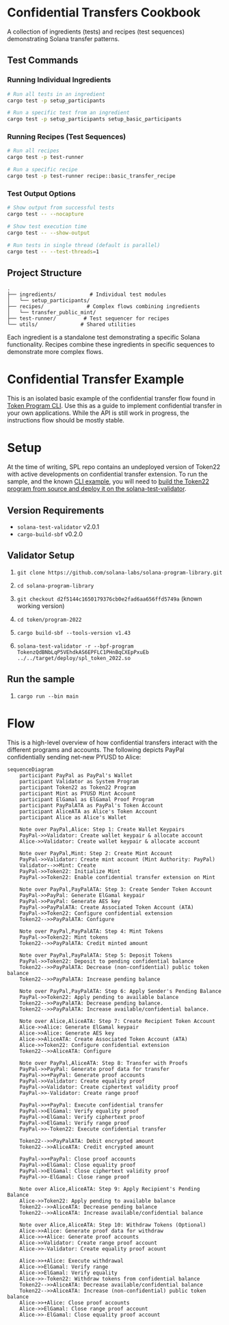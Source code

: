 # Confidential Transfers Cookbook

A collection of ingredients (tests) and recipes (test sequences) demonstrating Solana transfer patterns.

## Test Commands

### Running Individual Ingredients

```bash
# Run all tests in an ingredient
cargo test -p setup_participants

# Run a specific test from an ingredient
cargo test -p setup_participants setup_basic_participants
```

### Running Recipes (Test Sequences)

```bash
# Run all recipes
cargo test -p test-runner

# Run a specific recipe
cargo test -p test-runner recipe::basic_transfer_recipe
```

### Test Output Options

```bash
# Show output from successful tests
cargo test -- --nocapture

# Show test execution time
cargo test -- --show-output

# Run tests in single thread (default is parallel)
cargo test -- --test-threads=1
```

## Project Structure

```
.
├── ingredients/           # Individual test modules
│   └── setup_participants/
├── recipes/              # Complex flows combining ingredients
│   └── transfer_public_mint/
├── test-runner/         # Test sequencer for recipes
└── utils/              # Shared utilities
```

Each ingredient is a standalone test demonstrating a specific Solana functionality.
Recipes combine these ingredients in specific sequences to demonstrate more complex flows. 




# Confidential Transfer Example
This is an isolated basic example of the confidential transfer flow found in [Token Program CLI](https://github.com/solana-labs/solana-program-library/tree/master/token/cli).
Use this as a guide to implement confidential transfer in your own applications.
While the API is still work in progress, the instructions flow should be mostly stable.

# Setup
At the time of writing, SPL repo contains an undeployed version of Token22 with active developments on confidential transfer extension. To run the sample, and the known [CLI example](https://github.com/solana-labs/solana-program-library/blob/d9a6ee8db65167098b654b300ac23abc08fd8a7d/token/cli/examples/confidential-transfer.sh#L1), you will need to [build the Token22 program from source and deploy it on the solana-test-validator](https://solana.stackexchange.com/questions/10062/errors-when-trying-out-confidential-transfer-token-extension-on-solana-test-vali).

## Version Requirements
- `solana-test-validator` v2.0.1
- `cargo-build-sbf` v0.2.0

## Validator Setup

1. `git clone https://github.com/solana-labs/solana-program-library.git`  

1. `cd solana-program-library`

1. `git checkout d2f5144c1650179376cb0e2fad6aa656ffd5749a` (known working version)

1. `cd token/program-2022`

1. `cargo build-sbf --tools-version v1.43`

1. `solana-test-validator -r --bpf-program TokenzQdBNbLqP5VEhdkAS6EPFLC1PHnBqCXEpPxuEb ../../target/deploy/spl_token_2022.so`

## Run the sample

1. `cargo run --bin main`

# Flow
This is a high-level overview of how confidential transfers interact with the different programs and accounts. The following depicts PayPal confidentially sending net-new PYUSD to Alice:

```mermaid
sequenceDiagram
    participant PayPal as PayPal's Wallet
    participant Validator as System Program
    participant Token22 as Token22 Program
    participant Mint as PYUSD Mint Account
    participant ElGamal as ElGamal Proof Program
    participant PayPalATA as PayPal's Token Account
    participant AliceATA as Alice's Token Account
    participant Alice as Alice's Wallet
    
    Note over PayPal,Alice: Step 1: Create Wallet Keypairs
    PayPal->>Validator: Create wallet keypair & allocate account
    Alice->>Validator: Create wallet keypair & allocate account
    
    Note over PayPal,Mint: Step 2: Create Mint Account
    PayPal->>Validator: Create mint account (Mint Authority: PayPal)
    Validator-->>Mint: Create
    PayPal->>Token22: Initialize Mint
    PayPal->>Token22: Enable confidential transfer extension on Mint
    
    Note over PayPal,PayPalATA: Step 3: Create Sender Token Account
    PayPal->>PayPal: Generate ElGamal keypair
    PayPal->>PayPal: Generate AES key
    PayPal->>PayPalATA: Create Associated Token Account (ATA)
    PayPal->>Token22: Configure confidential extension
    Token22-->>PayPalATA: Configure
    
    Note over PayPal,PayPalATA: Step 4: Mint Tokens
    PayPal->>Token22: Mint tokens
    Token22-->>PayPalATA: Credit minted amount
    
    Note over PayPal,PayPalATA: Step 5: Deposit Tokens
    PayPal->>Token22: Deposit to pending confidential balance
    Token22-->>PayPalATA: Decrease (non-confidential) public token balance
    Token22-->>PayPalATA: Increase pending balance
    
    Note over PayPal,PayPalATA: Step 6: Apply Sender's Pending Balance
    PayPal->>Token22: Apply pending to available balance
    Token22-->>PayPalATA: Decrease pending balance.
    Token22-->>PayPalATA: Increase available/confidential balance.
    
    Note over Alice,AliceATA: Step 7: Create Recipient Token Account
    Alice->>Alice: Generate ElGamal keypair
    Alice->>Alice: Generate AES key
    Alice->>AliceATA: Create Associated Token Account (ATA)
    Alice->>Token22: Configure confidential extension
    Token22-->>AliceATA: Configure
    
    Note over PayPal,AliceATA: Step 8: Transfer with Proofs
    PayPal->>PayPal: Generate proof data for transfer
    PayPal->>+PayPal: Generate proof accounts
    PayPal->>Validator: Create equality proof
    PayPal->>Validator: Create ciphertext validity proof
    PayPal->>-Validator: Create range proof
    
    PayPal->>+PayPal: Execute confidential transfer
    PayPal->>ElGamal: Verify equality proof
    PayPal->>ElGamal: Verify ciphertext proof
    PayPal->>ElGamal: Verify range proof
    PayPal->>-Token22: Execute confidential transfer

    Token22-->>PayPalATA: Debit encrypted amount
    Token22-->>AliceATA: Credit encrypted amount
    
    PayPal->>+PayPal: Close proof accounts
    PayPal->>ElGamal: Close equality proof
    PayPal->>ElGamal: Close ciphertext validity proof
    PayPal->>-ElGamal: Close range proof

    Note over Alice,AliceATA: Step 9: Apply Recipient's Pending Balance
    Alice->>Token22: Apply pending to available balance
    Token22-->>AliceATA: Decrease pending balance
    Token22-->>AliceATA: Increase available/confidential balance
    
    Note over Alice,AliceATA: Step 10: Withdraw Tokens (Optional)
    Alice->>Alice: Generate proof data for withdraw
    Alice->>+Alice: Generate proof accounts
    Alice->>Validator: Create range proof account
    Alice->>-Validator: Create equality proof acount

    Alice->>+Alice: Execute withdrawal
    Alice->>ElGamal: Verify range
    Alice->>ElGamal: Verify equality
    Alice->>-Token22: Withdraw tokens from confidential balance
    Token22-->>AliceATA: Decrease available/confidential balance
    Token22-->>AliceATA: Increase (non-confidential) public token balance
    Alice->>+Alice: Close proof accounts
    Alice->>ElGamal: Close range proof account
    Alice->>-ElGamal: Close equality proof account
```